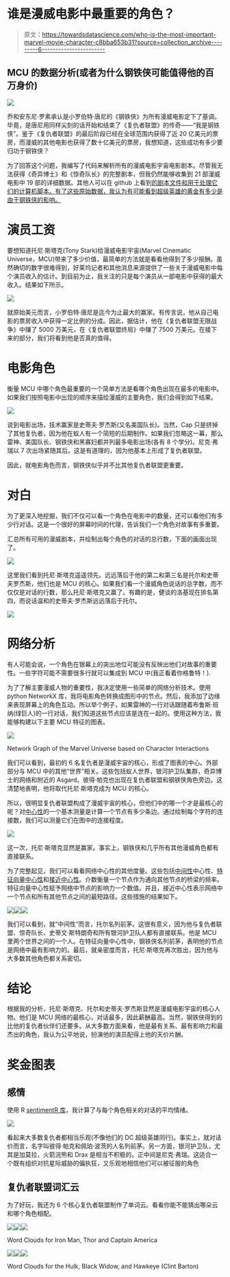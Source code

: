 # 谁是漫威电影中最重要的角色？

> 原文：<https://towardsdatascience.com/who-is-the-most-important-marvel-movie-character-c8bba653b31?source=collection_archive---------6----------------------->

## MCU 的数据分析(或者为什么钢铁侠可能值得他的百万身价)

![](img/9aa33018786371aaee3e87f07e42e106.png)

乔和安东尼·罗素承认是小罗伯特·唐尼的《钢铁侠》为所有漫威电影定下了基调。毕竟，是唐尼用同样尖刻的话开始和结束了《复仇者联盟》的传奇——“我是钢铁侠”。鉴于《复仇者联盟》的最后阶段已经在全球范围内获得了近 20 亿美元的票房，而漫威的其他电影也获得了数十亿美元的票房，我想知道，这些成功有多少要归功于钢铁侠？

为了回答这个问题，我编写了代码来解析所有的漫威电影宇宙电影剧本。尽管我无法获得《奇异博士》和《惊奇队长》的完整剧本，但我仍然能够收集到 21 部漫威电影中 19 部的详细数据。其他人可以在 github 上看到[的剧本文件和用于处理它们的计算机脚本。有了这些原始数据，我认为有可能看到超级英雄的黄金有多少是由于钢铁侠的影响。](https://github.com/taubergm/marvel_movie_analysis)

# 演员工资

要想知道托尼·斯塔克(Tony Stark)给漫威电影宇宙(Marvel Cinematic Universe，MCU)带来了多少价值，最简单的方法就是看看他得到了多少报酬。虽然确切的数字很难得到，好莱坞记者和其他消息来源提供了一些关于漫威电影中每个演员收入的估计。到目前为止，我关注的只是每个演员从一部电影中获得的最大收入。结果如下所示。

![](img/d8357aa4651d406eae16f0e76e0c3360.png)

就原始美元而言，小罗伯特·唐尼是迄今为止最大的赢家。有传言说，他从自己电影的票房收入中获得一定比例的分成。因此，据估计，他在《复仇者联盟无限战争》中赚了 5000 万美元，在《复仇者联盟终局》中赚了 7500 万美元。在接下来的部分，我们将看到他是否真的值得。

# 电影角色

衡量 MCU 中哪个角色最重要的一个简单方法是看哪个角色出现在最多的电影中。如果我们按照电影中出现的顺序来描绘漫威的主要角色，我们会得到如下结果。

![](img/cba2ecd168e96a73fd7219558e942f8f.png)

说到电影出场，技术赢家是史蒂夫·罗杰斯(又名美国队长)。当然，Cap 只是挤掉了其他复仇者，因为他在蚁人有一个简短的后期制作。如果我们忽略这一幕，那么雷神、美国队长、钢铁侠和黑寡妇都并列最多电影出场(各有 8 个学分)。尼克·弗瑞以 7 次出场紧随其后。这是有道理的，因为他基本上形成了复仇者联盟。

因此，就电影角色而言，钢铁侠似乎并不比其他复仇者联盟更重要。

# 对白

为了更深入地挖掘，我们不仅可以看一个角色在电影中的数量，还可以看他们有多少行对话。这是一个很好的屏幕时间的代理，告诉我们一个角色对故事有多重要。

汇总所有可用的漫威剧本，并绘制出每个角色的对话的总行数，下面的画面出现了。

![](img/df30a64dc693959fb86af7dbf951034f.png)

这里我们看到托尼·斯塔克遥遥领先。远远落后于他的第二和第三名是托尔和史蒂夫罗杰斯，他们也是 MCU 的核心。如果我们看一个漫威角色说话的总字数，而不仅仅是对话的行数，那么托尼·斯塔克又赢了。有趣的是，健谈的洛基现在排名第四，而说话温和的史蒂夫·罗杰斯远远落后于托尔。

![](img/f87fb75b09289de8c2d21d303f3be7d1.png)

# 网络分析

有人可能会说，一个角色在银幕上的突出地位可能没有反映出他们对故事的重要性。一些字符可能不需要很多行就可以集成到 MCU 中(我正看着你格鲁特！).

为了了解主要漫威人物的重要性，我决定使用一些简单的网络分析技术。使用 python NetworkX 库，我将电影角色转换成图形中的节点。然后，我添加了边缘来表现屏幕上的角色互动。所以举个例子，如果雷神的一行对话跟随着布鲁斯·班纳(绿巨人)的一行对话，我们知道这些节点应该是连在一起的。使用这种方法，我能够构建以下主要 MCU 特征的图表。

![](img/50dc909df3f2d7be67d84e657e0c6ede.png)

Network Graph of the Marvel Universe based on Character Interactions

我们可以看到，最初的 6 名复仇者是漫威宇宙的核心，形成了图表的中心。外部部分与 MCU 中的其他“世界”相关。这些包括蚁人世界，银河护卫队集群，奇异博士的网络和附近的 Asgard。彼得·帕克也出现在复仇者联盟和钢铁侠角色旁边。这清楚地表明，他将取代托尼·斯塔克成为 MCU 的核心。

所以，很明显复仇者联盟构成了漫威宇宙的核心，但他们中的哪一个才是最核心的呢？对[中心性](https://en.wikipedia.org/wiki/Centrality)的一个基本测量是计算一个节点有多少条边。通过绘制每个字符的连接数，我们可以测量它们在图中的连接程度。

![](img/e0d70ddf4491298ecd0f9b863781ee7b.png)

这一次，托尼·斯塔克显然是赢家。事实上，钢铁侠和几乎所有其他漫威角色都有直接联系。

为了完整起见，我们可以看看网络中心性的其他度量。这些包括[中间性](https://en.wikipedia.org/wiki/Centrality#Betweenness_centrality)中心性、[特征向量中心性](https://en.wikipedia.org/wiki/Centrality#Eigenvector_centrality)和[接近中心性](https://en.wikipedia.org/wiki/Centrality#Closeness_centrality)。介数衡量一个节点作为通向其他节点的桥梁的频率。特征向量中心性赋予网络中节点的影响力一个数值。并且，接近中心性表示网络中一个节点和所有其他节点之间的最短路径。这些措施的结果如下。

![](img/aef90d72caebc17ed7b2aff95db25257.png)![](img/d373cd1867a74e063087dcc08fe1e4a2.png)![](img/1c08d62e66690feae038e0928933ed26.png)

我们可以看到，就“中间性”而言，托尔名列前茅。这很有意义，因为他与复仇者联盟、惊奇队长、史蒂文·斯特朗奇和所有银河护卫队人都有直接联系。他是 MCU 里两个世界之间的一个人。在特征向量中心性中，钢铁侠名列前茅，表明他的节点是网络中最有影响力的。最后，就亲密度而言，托尼·斯塔克再次胜出，因为他与大多数其他角色都关系密切。

# 结论

根据我的分析，托尼·斯塔克、托尔和史蒂夫·罗杰斯显然是漫威电影宇宙的核心人物。他们是 MCU 网络的最核心，对话最多，因此薪酬最高。当然，钢铁侠得到的比他的复仇者伙伴们还要多。从大多数方面来看，他是最有关系、最有影响力和最杰出的角色，我认为公平地说，扮演他的演员配得上他的天价片酬。

# 奖金图表

## 感情

使用 R [sentimentR 库](https://cran.r-project.org/web/packages/sentimentr/sentimentr.pdf)，我计算了与每个角色相关的对话的平均情绪。

![](img/ac73a86a5546ab984d9ec2100e255174.png)

看起来大多数复仇者都相当乐观(不像他们的 DC 超级英雄同行)。事实上，就对话价而言，名字叫彼得·帕克和佩珀·波茨的人名列前茅。另一方面，银河护卫队，尤其是加莫拉，火箭浣熊和 Drax 是相当不积极的。正中间是尼克·弗瑞。这适合一个既有组织对抗星际威胁的偏执狂，又乐观地相信他们可以被征服的角色

## 复仇者联盟词汇云

为了好玩，我还为 6 个核心复仇者联盟制作了单词云。看看你能不能猜出哪朵云和哪个角色相配。

![](img/180ab97ee184adc0446d8b038f60aa92.png)![](img/4e11a821694d832e6fdfb6b285bc9b45.png)![](img/9a73c43808ff8fd8a37e729138f8e098.png)

Word Clouds for Iron Man, Thor and Captain America

![](img/89c5c5da3e172e8a7155d8f4a321196e.png)![](img/7b263a551cfa0cce49690664ba6cfa1d.png)![](img/70ed81348880bfb7774b356f51cefafa.png)

Word Clouds for the Hulk, Black Widow, and Hawkeye (Clint Barton)